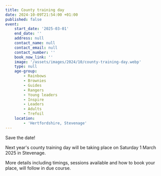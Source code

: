 ```yaml
---
title: County training day
date: 2024-10-09T21:54:00 +01:00
published: false
event:
    start_date: '2025-03-01'
    end_date: ''
    address: null
    contact_name: null
    contact_email: null
    contact_number: ''
    book_now_link: ''
    image: '/assets/images/2024/10/county-training-day.webp'
    type: null
    age-group:
        - Rainbows
        - Brownies
        - Guides
        - Rangers
        - Young leaders
        - Inspire
        - Leaders
        - Adults
        - Trefoil
    location:
        - 'Hertfordshire, Stevenage'
---
```

Save the date!

Next year's county training day will be taking place on Saturday 1 March 2025 in Stevenage.

More details including timings, sessions available and how to book your place, will follow in due course.

